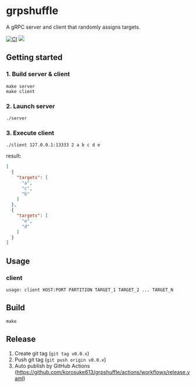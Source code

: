 # grpshuffle
A gRPC server and client that randomly assigns targets.

[![CI](https://github.com/korosuke613/grpshuffle/actions/workflows/ci.yaml/badge.svg)](https://github.com/korosuke613/grpshuffle/actions/workflows/ci.yaml)
[![](https://img.shields.io/badge/protocol-doc-blue)](./doc/grpshuffle.md)

## Getting started
### 1. Build server & client
```
make server
make client
```

### 2. Launch server
```
./server
```

### 3. Execute client
```
./client 127.0.0.1:13333 2 a b c d e
```

result: 
```json
[
  {
    "targets": [
      "a",
      "c",
      "b"
    ]
  },
  {
    "targets": [
      "e",
      "d"
    ]
  }
]
```

## Usage

### client
```
usage: client HOST:PORT PARTITION TARGET_1 TARGET_2 ... TARGET_N
```

## Build
```
make
```

## Release

1. Create git tag (`git tag v0.0.x`)
2. Push git tag (`git push origin v0.0.x`)
3. Auto publish by GitHub Actions (https://github.com/korosuke613/grpshuffle/actions/workflows/release.yaml)
